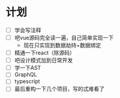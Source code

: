 # 计划

- [ ] 学会写注释
- [ ] 吧vue源码完全读一遍，自己简单实现一下
    - 现在只实现到数据劫持+数据绑定
- [ ] 精通一下react（除源码）
- [ ] 吧设计模式加到日常开发
- [ ] 学一下AST
- [ ] GraphQL
- [ ] typescript
- [ ] 最后重构一下几个项目，写的忒难看了
